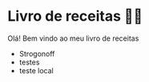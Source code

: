 # Livro de receitas :man_cook:

Olá! Bem vindo ao meu livro de receitas

- Strogonoff
- testes
- teste local